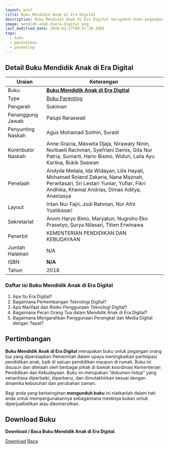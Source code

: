 ```yaml
---
layout: post
title: Buku Mendidik Anak di Era Digital
description: Buku Mendidik Anak di Era Digital merupakan buku pegangan orang tua sebagai upaya untuk menumbuhkan karakter bersahabat pada buah hati tercinta.
image: mendidk-anak-diera-digital.png
last_modified_date: 2020-02-27T09:47:20.398Z
tags:
  - buku
  - pendidikan
  - parenting
---
```


## Detail Buku Mendidik Anak di Era Digital

|Uraian|Keterangan|
| --- | --- |
|Buku|<a href="/bse/buku-menumbuhkan-karakter-bersahabat-pada-anak" title="Buku Mendidik Anak di Era Digital"><strong>Buku Mendidik Anak di Era Digital</strong></a>|
|Type|<a href="/bse/parenting" title="Buku Parenting" target="_blank">Buku Parenting</a>|
|Pengarah|Sukiman|
|Penanggung Jawab|Palupi Raraswati|
|Penyunting Naskah|Agus Mohamad Solihin, Suradi|
|Kontributor Naskah|Anne Gracia, Maswita Djaja, Nirawaty Ninin, Nurbaeti Rachman, Syefriani Damis, Gita Nur Patria, Sumarti, Hario Bismo, Widuri, Laila Ayu Karlina, Bukik Seawan|
|Penelaah|Andyda Meliala, Ida Widayan, Lilis Hayati, Mohamad Roland Zakaria, Nana Maznah, Perwitasari, Sri Lestari Yuniar, Yufiar, Fikri Andhika, Khemal Andrias, Dimas Aditya, Anastasya|
|Layout|Intan Nur Fajri, Jodi Rahman, Nur Afni Yustikasari|
|Sekretariat|Anom Haryo Bimo, Maryatun, Nugroho Eko Prasetyo, Surya Nilasari, Titien Erwinawa||
|Penerbit|KEMENTERIAN PENDIDIKAN DAN KEBUDAYAAN|
|Jumlah Halaman|N/A|
|ISBN|<strong>N/A</strong>|
|Tahun|2018|

### Daftar isi Buku Mendidik Anak di Era Digital
1. Apa Itu Era Digital? 
2. Bagaimana Perkembangan Teknologi Digital? 
3. Apa Manfaat dan Risiko Penggunaan Teknologi Digital? 
4. Bagaimana Peran Orang Tua dalam Mendidik Anak di Era Digital? 
5. Bagaimana Mengarahkan Penggunaan Perangkat dan Media Digital dengan Tepat? 

## Pertimbangan
**Buku Mendidik Anak di Era Digital** merupakan buku untuk pegangan orang tua yang dipersiapkan Pemerintah dalam upaya meningkatkan partisipasi pendidikan anak, baik di satuan pendidikan maupun di rumah. Buku ini disusun dan ditelaah oleh berbagai pihak di bawah koordinasi Kementerian Pendidikan dan Kebudayaan. Buku ini merupakan “dokumen hidup” yang senantiasa diperbaiki, diperbarui, dan dimutakhirkan sesuai dengan dinamika kebutuhan dan perubahan zaman.

Bagi anda yang berkeinginan <b>mengunduh buku</b> ini niatkanlah dalam hati anda untuk mempergunakannya sebagaimana mestinya bukan untuk diperjualbelikan atau dikomersilkan.
  
## Download Buku
**Download / Baca Buku Mendidik Anak di Era Digital**:
<p class="center"><a class="button download" href="https://docs.google.com/uc?export=download&id=1WJuB6on-k6INpt1SxY8rTbbf_yjSrZTd" rel="nofollow" target="_blank" title="Download Buku Mendidik Anak di Era Digital">Download</a>
<a class="button demo open-dialog" href="https://drive.google.com/file/d/1WJuB6on-k6INpt1SxY8rTbbf_yjSrZTd/preview" rel="nofollow" target="_blank" title="Baca Buku Mendidik Anak di Era Digital">Baca</a></p>
